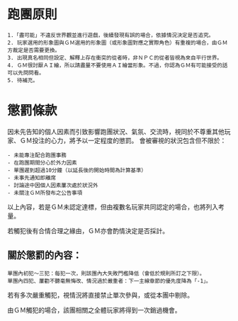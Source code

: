 # 跑團原則
    1.「盡可能」不違反世界觀並進行遊戲，後續發現有誤的場合，依據情況決定是否追究。
    2. 玩家選用的形象圖與ＧＭ選用的形象圖（或形象圖對應之實際角色）有重複的場合，由ＧＭ方裁定是否需要更換。
    3. 出現真名相同但設定、解釋上存在衝突的從者時，非ＮＰＣ的從者皆視為來自平行世界。
    4. ＧＭ很討厭ＡＩ繪，所以請盡量不要使用ＡＩ繪當形象。不過，你認為ＧＭ有可能接受的話可以先問問看。
    5. 待補充。

# 懲罰條款
因未先告知的個人因素而引致影響跑團狀況、氣氛、交流時，視同於不尊重其他玩家、ＧＭ投注的心力，將予以一定程度的懲罰。
會被審視的狀況包含但不限於：

    - 未能專注配合跑團事務
    - 在跑團期間分心於外力因素
    - 單團遲到超過10分鐘（以延長後的開始時間為計算基準）
    - 未事先通知即離席
    - 討論途中因個人因素屢次處於狀況外
    - 未關注ＧＭ所發布之公告事項

以上內容，若是ＧＭ未認定達標，但由複數名玩家共同認定的場合，也將列入考量。

若觸犯後有合情合理之緣由，ＧＭ亦會酌情決定是否採計。

## 關於懲罰的內容：
    單團內初犯～三犯：每犯一次，則該團內大失敗門檻降低（會低於規則所訂之下限）。
    單團內四犯、屢勸不聽毫無悔改、情況過於嚴重者：下一主線章節的優先度降為「-1」。

若有多次嚴重觸犯，視情況將直接禁止單次參與，或從本團中剔除。

由ＧＭ觸犯的場合，該團相關之全體玩家將得到一次銷過機會。

